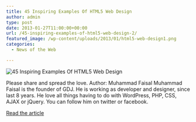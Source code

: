 ```yaml
---
title: 45 Inspiring Examples Of HTML5 Web Design
author: admin
type: post
date: 2013-01-27T11:00:00+00:00
url: /45-inspiring-examples-of-html5-web-design-2/
featured_image: /wp-content/uploads/2013/01/html5-web-design1.png
categories:
  - News of the Web

---
```

<img src="https://i2.wp.com/graphicdesignjunction.com/wp-content/uploads/2013/01/html5-web-design.png?w=700" alt="45 Inspiring Examples Of HTML5 Web Design" data-recalc-dims="1" />

Please share and spread the love. Author: Muhammad Faisal Muhammad Faisal is the founder of GDJ. He is working as developer and designer, since last 8 years. He love all things having to do with WordPress, PHP, CSS, AJAX or jQuery. You can follow him on twitter or facebook.

<a href="http://graphicdesignjunction.com/2013/01/inspiring-html5-web-design/" title="45 Inspiring Examples Of HTML5 Web Design" target="_blank">Read the article</a>